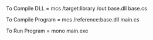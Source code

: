 To Compile DLL = mcs /target:library /out:base.dll base.cs


To Compile Program = mcs /reference:base.dll main.cs


To Run Program = mono main.exe
